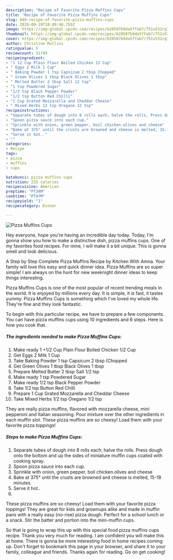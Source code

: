 ```yaml
---
description: "Recipe of Favorite Pizza Muffins Cups"
title: "Recipe of Favorite Pizza Muffins Cups"
slug: 849-recipe-of-favorite-pizza-muffins-cups
date: 2020-09-29T18:49:48.755Z
image: https://img-global.cpcdn.com/recipes/b20587b9da5ffab7/751x532cq70/pizza-muffins-cups-recipe-main-photo.jpg
thumbnail: https://img-global.cpcdn.com/recipes/b20587b9da5ffab7/751x532cq70/pizza-muffins-cups-recipe-main-photo.jpg
cover: https://img-global.cpcdn.com/recipes/b20587b9da5ffab7/751x532cq70/pizza-muffins-cups-recipe-main-photo.jpg
author: Christine Mullins
ratingvalue: 5
reviewcount: 31749
recipeingredient:
- "1 12 Cup Plain Flour Boiled Chicken 12 Cup"
- " Eggs 2 Milk 1 Cup"
- " Baking Powder 1 tsp Capsicum 2 tbsp Chopped"
- " Green Olives 1 tbsp Black Olives 1 tbsp"
- " Melted Butter 2 tbsp Salt 12 tsp"
- "1 tsp Powdered Sugar"
- "1/2 tsp Black Pepper Powder"
- "1/2 tsp Button Red Chilli"
- "1 Cup Grated Mozzarella and Cheddar Cheese"
- " Mixed Herbs 12 tsp Oregano 12 tsp"
recipeinstructions:
- "Separate tubes of dough into 8 rolls each; halve the rolls. Press dough onto the bottom and up the sides of miniature muffin cups coated with cooking spray."
- "Spoon pizza sauce into each cup."
- "Sprinkle with onion, green pepper, boil chicken.olives and cheese"
- "Bake at 375° until the crusts are browned and cheese is melted, 15-18 minutes."
- "Serve it hot.."
- ""
categories:
- Recipe
tags:
- pizza
- muffins
- cups

katakunci: pizza muffins cups 
nutrition: 233 calories
recipecuisine: American
preptime: "PT34M"
cooktime: "PT47M"
recipeyield: "1"
recipecategory: Dinner

---
```



![Pizza Muffins Cups](https://img-global.cpcdn.com/recipes/b20587b9da5ffab7/751x532cq70/pizza-muffins-cups-recipe-main-photo.jpg)

Hey everyone, hope you're having an incredible day today. Today, I'm gonna show you how to make a distinctive dish, pizza muffins cups. One of my favorites food recipes. For mine, I will make it a bit unique. This is gonna smell and look delicious.

A Step by Step Complete Pizza Muffins Recipe by Kitchen With Amna. Your family will love this easy and quick dinner idea. Pizza Muffins are so super simple! I am always on the hunt for new weeknight dinner ideas to keep things interesting.

Pizza Muffins Cups is one of the most popular of recent trending meals in the world. It is enjoyed by millions every day. It is simple, it is fast, it tastes yummy. Pizza Muffins Cups is something which I've loved my whole life. They're fine and they look fantastic.


To begin with this particular recipe, we have to prepare a few components. You can have pizza muffins cups using 10 ingredients and 6 steps. Here is how you cook that.

<!--inarticleads1-->

##### The ingredients needed to make Pizza Muffins Cups:

1. Make ready 1 +1/2 Cup Plain Flour Boiled Chicken 1/2 Cup
1. Get  Eggs 2 Milk 1 Cup
1. Take  Baking Powder 1 tsp Capsicum 2 tbsp (Chopped
1. Get  Green Olives 1 tbsp Black Olives 1 tbsp
1. Prepare  Melted Butter 2 tbsp Salt 1/2 tsp
1. Make ready 1 tsp Powdered Sugar
1. Make ready 1/2 tsp Black Pepper Powder
1. Take 1/2 tsp Button Red Chilli
1. Prepare 1 Cup Grated Mozzarella and Cheddar Cheese
1. Take  Mixed Herbs 1/2 tsp Oregano 1/2 tsp


They are really pizza muffins, flavored with mozzarella cheese, mini pepperoni and Italian seasoning. Pour mixture over the other ingredients in each muffin slot. These pizza muffins are so cheesy! Load them with your favorite pizza toppings! 

<!--inarticleads2-->

##### Steps to make Pizza Muffins Cups:

1. Separate tubes of dough into 8 rolls each; halve the rolls. Press dough onto the bottom and up the sides of miniature muffin cups coated with cooking spray.
1. Spoon pizza sauce into each cup.
1. Sprinkle with onion, green pepper, boil chicken.olives and cheese
1. Bake at 375° until the crusts are browned and cheese is melted, 15-18 minutes.
1. Serve it hot..
1. 


These pizza muffins are so cheesy! Load them with your favorite pizza toppings! They are great for kids and grownups alike and made in muffin pans with a really easy (no-rise) pizza dough. Perfect for a school lunch or a snack. Stir the batter and portion into the mini-muffin cups. 

So that is going to wrap this up with this special food pizza muffins cups recipe. Thank you very much for reading. I am confident you will make this at home. There is gonna be more interesting food in home recipes coming up. Don't forget to bookmark this page in your browser, and share it to your family, colleague and friends. Thanks again for reading. Go on get cooking!
